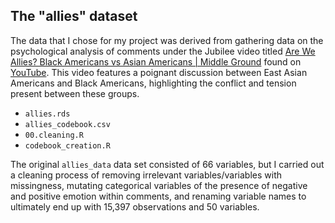 ## The "allies" dataset


The data that I chose for my project was derived from gathering data on the psychological analysis of comments under the Jubilee video titled [Are We Allies? Black Americans vs Asian Americans | Middle Ground](https://www.youtube.com/watch?v=pXo2ub_nZFc) found on [YouTube](https://www.youtube.com). This video features a poignant discussion between East Asian Americans and Black Americans, highlighting the conflict and tension present between these groups. 

- `allies.rds`
- `allies_codebook.csv`  
- `00.cleaning.R`
- `codebook_creation.R`

The original `allies_data` data set consisted of 66 variables, but I carried out a cleaning process of removing irrelevant variables/variables with missingness, mutating categorical variables of the presence of negative and positive emotion within comments, and renaming variable names to ultimately end up with 15,397 observations and 50 variables.
